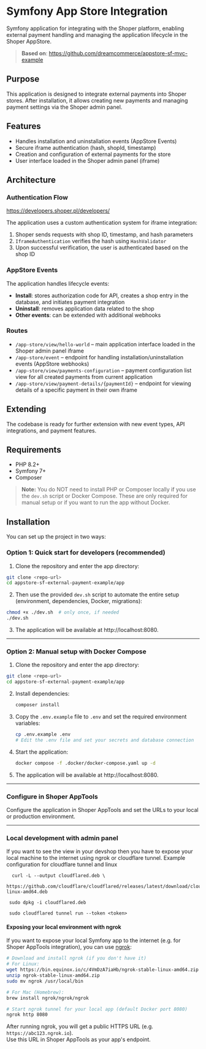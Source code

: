 # Symfony App Store Integration

Symfony application for integrating with the Shoper platform, enabling external payment handling and managing the application lifecycle in the Shoper AppStore.

> **Based on**: https://github.com/dreamcommerce/appstore-sf-mvc-example

## Purpose

This application is designed to integrate external payments into Shoper stores. After installation, it allows creating new payments and managing payment settings via the Shoper admin panel.

## Features

- Handles installation and uninstallation events (AppStore Events)
- Secure iframe authentication (hash, shopId, timestamp)
- Creation and configuration of external payments for the store
- User interface loaded in the Shoper admin panel (iframe)

## Architecture

### Authentication Flow

https://developers.shoper.pl/developers/

The application uses a custom authentication system for iframe integration:

1. Shoper sends requests with shop ID, timestamp, and hash parameters
2. `IframeAuthentication` verifies the hash using `HashValidator`
3. Upon successful verification, the user is authenticated based on the shop ID

### AppStore Events

The application handles lifecycle events:

- **Install**: stores authorization code for API, creates a shop entry in the database, and initiates payment integration
- **Uninstall**: removes application data related to the shop
- **Other events**: can be extended with additional webhooks

### Routes

- `/app-store/view/hello-world` – main application interface loaded in the Shoper admin panel iframe
- `/app-store/event` – endpoint for handling installation/uninstallation events (AppStore webhooks)
- `/app-store/view/payments-configuration` – payment configuration list view for all created payments from current application
- `/app-store/view/payment-details/{paymentId}` – endpoint for viewing details of a specific payment in their own iframe

## Extending

The codebase is ready for further extension with new event types, API integrations, and payment features.

## Requirements

- PHP 8.2+
- Symfony 7+
- Composer

> **Note:** You do NOT need to install PHP or Composer locally if you use the `dev.sh` script or Docker Compose. These are only required for manual setup or if you want to run the app without Docker.

## Installation

You can set up the project in two ways:

### Option 1: Quick start for developers (recommended)

1. Clone the repository and enter the app directory:

```bash
git clone <repo-url>
cd appstore-sf-external-payment-example/app
```

2. Then use the provided `dev.sh` script to automate the entire setup (environment, dependencies, Docker, migrations):

```bash
chmod +x ./dev.sh  # only once, if needed
./dev.sh
```

3. The application will be available at http://localhost:8080.

---

### Option 2: Manual setup with Docker Compose

1. Clone the repository and enter the app directory:

```bash
git clone <repo-url>
cd appstore-sf-external-payment-example/app
```

2. Install dependencies:
   ```bash
   composer install
   ```
3. Copy the `.env.example` file to `.env` and set the required environment variables:
   ```bash
   cp .env.example .env
   # Edit the .env file and set your secrets and database connection
   ```
4. Start the application:
   ```bash
   docker compose -f .docker/docker-compose.yaml up -d
   ```
5. The application will be available at http://localhost:8080.

---

###  Configure in Shoper AppTools

Configure the application in Shoper AppTools and set the URLs to your local or production environment.

---

### Local development with admin panel

If you want to see the view in your devshop then you have to expose your local machine to the internet using ngrok or cloudflare tunnel.
Example configuration for cloudflare tunnel and linux
```shell
  curl -L --output cloudflared.deb \
  https://github.com/cloudflare/cloudflared/releases/latest/download/cloudflared-linux-amd64.deb
```
```shell
 sudo dpkg -i cloudflared.deb
```

```shell
 sudo cloudflared tunnel run --token <token>
```

#### Exposing your local environment with ngrok

If you want to expose your local Symfony app to the internet (e.g. for Shoper AppTools integration), you can use [ngrok](https://ngrok.com/):

```bash
# Download and install ngrok (if you don't have it)
# For Linux:
wget https://bin.equinox.io/c/4VmDzA7iaHb/ngrok-stable-linux-amd64.zip
unzip ngrok-stable-linux-amd64.zip
sudo mv ngrok /usr/local/bin

# For Mac (Homebrew):
brew install ngrok/ngrok/ngrok

# Start ngrok tunnel for your local app (default Docker port 8080)
ngrok http 8080
```

After running ngrok, you will get a public HTTPS URL (e.g. `https://abc123.ngrok.io`).  
Use this URL in Shoper AppTools as your app's endpoint.

